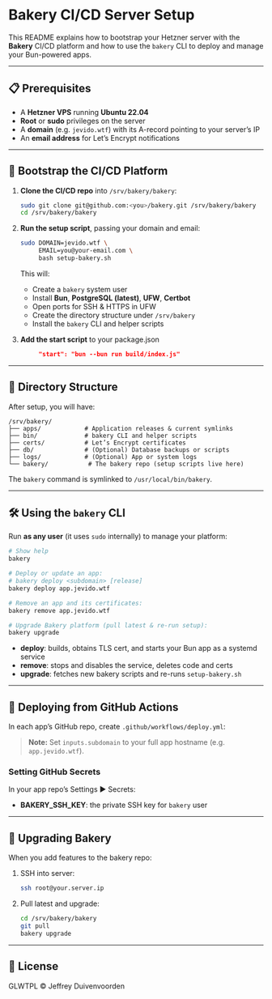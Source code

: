 # Bakery CI/CD Server Setup

This README explains how to bootstrap your Hetzner server with the **Bakery** CI/CD platform and how to use the `bakery` CLI to deploy and manage your Bun-powered apps.

---

## 📋 Prerequisites

- A **Hetzner VPS** running **Ubuntu 22.04**
- **Root** or **sudo** privileges on the server
- A **domain** (e.g. `jevido.wtf`) with its A-record pointing to your server’s IP
- An **email address** for Let’s Encrypt notifications

---

## 🚀 Bootstrap the CI/CD Platform

1. **Clone the CI/CD repo** into `/srv/bakery/bakery`:

   ```bash
   sudo git clone git@github.com:<you>/bakery.git /srv/bakery/bakery
   cd /srv/bakery/bakery
   ```

2. **Run the setup script**, passing your domain and email:

   ```bash
   sudo DOMAIN=jevido.wtf \
        EMAIL=you@your-email.com \
        bash setup-bakery.sh
   ```

   This will:

   - Create a `bakery` system user
   - Install **Bun**, **PostgreSQL (latest)**, **UFW**, **Certbot**
   - Open ports for SSH & HTTPS in UFW
   - Create the directory structure under `/srv/bakery`
   - Install the `bakery` CLI and helper scripts

3. **Add the start script** to your package.json
   ```json
		"start": "bun --bun run build/index.js"
   ```

---

## 📂 Directory Structure

After setup, you will have:

```
/srv/bakery/
├── apps/            # Application releases & current symlinks
├── bin/             # bakery CLI and helper scripts
├── certs/           # Let’s Encrypt certificates
├── db/              # (Optional) Database backups or scripts
├── logs/            # (Optional) App or system logs
└── bakery/           # The bakery repo (setup scripts live here)
```

The `bakery` command is symlinked to `/usr/local/bin/bakery`.

---

## 🛠️ Using the `bakery` CLI

Run **as any user** (it uses `sudo` internally) to manage your platform:

```bash
# Show help
bakery

# Deploy or update an app:
# bakery deploy <subdomain> [release]
bakery deploy app.jevido.wtf

# Remove an app and its certificates:
bakery remove app.jevido.wtf

# Upgrade Bakery platform (pull latest & re-run setup):
bakery upgrade
```

- **deploy**: builds, obtains TLS cert, and starts your Bun app as a systemd service
- **remove**: stops and disables the service, deletes code and certs
- **upgrade**: fetches new bakery scripts and re-runs `setup-bakery.sh`

---

## 🎯 Deploying from GitHub Actions

In each app’s GitHub repo, create `.github/workflows/deploy.yml`:

> **Note:** Set `inputs.subdomain` to your full app hostname (e.g. `app.jevido.wtf`).

### Setting GitHub Secrets

In your app repo’s Settings ▶️ Secrets:

- **BAKERY_SSH_KEY**: the private SSH key for `bakery` user

---

## 🔄 Upgrading Bakery

When you add features to the bakery repo:

1. SSH into server:
   ```bash
   ssh root@your.server.ip
   ```
2. Pull latest and upgrade:
   ```bash
   cd /srv/bakery/bakery
   git pull
   bakery upgrade
   ```

---

## 📜 License

GLWTPL © Jeffrey Duivenvoorden
